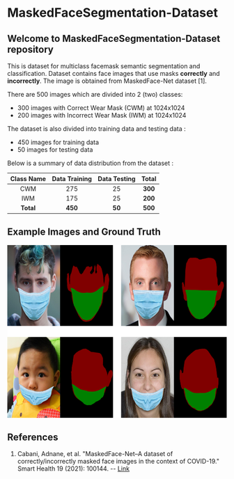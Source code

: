 # MaskedFaceSegmentation-Dataset

## Welcome to MaskedFaceSegmentation-Dataset repository

This is dataset for multiclass facemask semantic segmentation and classification. Dataset contains face images that use masks **correctly** and **incorrectly**. The image is obtained from MaskedFace-Net dataset [1].

There are 500 images which are divided into 2 (two) classes:

* 300 images with Correct Wear Mask (CWM) at 1024x1024
* 200 images with Incorrect Wear Mask (IWM) at 1024x1024

The dataset is also divided into training data and testing data :

* 450 images for training data
* 50 images for testing data

Below is a summary of data distribution from the dataset :

|   Class Name   | Data Training | Data Testing |   **Total**    |
|:--------------:|:-------------:|:------------:|:--------------:|
|       CWM      |      275      |      25      | **300**        |
|       IWM      |      175      |      25      | **200**        |
|   **Total**    |    **450**    |    **50**    | **500**        |

## Example Images and Ground Truth

<img src="others/gt.png" alt="images_ground_truth" width="659" height="397" />

## References
1. Cabani, Adnane, et al. "MaskedFace-Net–A dataset of correctly/incorrectly masked face images in the context of COVID-19." Smart Health 19 (2021): 100144. -- [Link](https://www.sciencedirect.com/science/article/pii/S2352648320300362?via%3Dihub)
